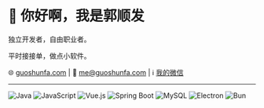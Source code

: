 # 👋 你好啊，我是郭顺发

独立开发者，自由职业者。

平时接接单，做点小软件。



🌐 [guoshunfa.com](https://guoshunfa.com) | 📧 me@guoshunfa.com | ℹ️ [我的微信](https://p.guoshunfa.com/weixin_add.jpg)

------

![Java](https://img.shields.io/badge/Java-ED8B00?style=flat&logo=java&logoColor=white)
![JavaScript](https://img.shields.io/badge/JavaScript-F7DF1E?style=flat&logo=javascript&logoColor=black)
![Vue.js](https://img.shields.io/badge/Vue.js-35495E?style=flat&logo=vue.js&logoColor=4FC08D)
![Spring Boot](https://img.shields.io/badge/Spring_Boot-6DB33F?style=flat&logo=spring&logoColor=white)
![MySQL](https://img.shields.io/badge/MySQL-00000F?style=flat&logo=mysql&logoColor=white)
![Electron](https://img.shields.io/badge/Electron-47848F?style=flat&logo=electron&logoColor=white)
![Bun](https://img.shields.io/badge/Bun-000000?style=flat&logo=bun&logoColor=white)

